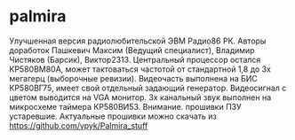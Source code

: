# palmira
Улучшенная версия радиолюбительской ЭВМ Радио86 РК. Авторы доработок Пашкевич Максим (Ведущий специалист), Владимир Чистяков (Барсик), Виктор2313.
Центральный процессор остался КР580ВМ80А, может тактоваться частотой от стандартной 1,8 до 3х мегагерц (выборочные ревизии).
Видеочасть выполнена на БИС КР580ВГ75, имеет свой отдельный задающий генератор. Видеосигнал с цветом выводится на VGA монитор.
3х канальный звук выполнен на микросхеме таймера КР580ВИ53.
Внимание. прошивки ПЗУ устаревшие. Актуальные прошивки можно скачать из https://github.com/vpyk/Palmira_stuff

